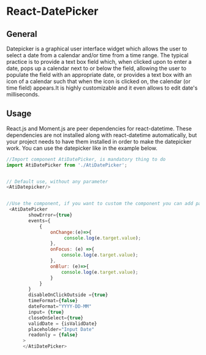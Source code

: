 # React-DatePicker

## General
Datepicker is a graphical user interface widget which allows the user to select a date from a calendar and/or time from a time range. The typical practice is to provide a text box field which, when clicked upon to enter a date, pops up a calendar next to or below the field, allowing the user to populate the field with an appropriate date, or provides a text box with an icon of a calendar such that when the icon is clicked on, the calendar (or time field) appears.It is highly customizable and it even allows to edit date's milliseconds.

## Usage
React.js and Moment.js are peer dependencies for react-datetime. These dependencies are not installed along with react-datetime automatically, but your project needs to have them installed in order to make the datepicker work. You can use the datepicker like in the example below.


```js
//Import component AtiDatePicker, is mandatory thing to do 
import AtiDatePicker from './AtiDatePicker';


// Default use, without any parameter
<AtiDatepicker/>


//Use the component, if you want to custom the component you can add parameter such example below
 <AtiDatePicker 
        showError={true} 
        events={
            {
                onChange:(e)=>{
                     console.log(e.target.value);
                },
                onFocus: (e) =>{
                    console.log(e.target.value);
                }, 
                onBlur: (e)=>{
                    console.log(e.target.value);
                }
            }
        }
        disableOnClickOutside ={true} 
        timeFormat={false}
        dateFormat="YYYY-DD-MM"
        input= {true}
        closeOnSelect={true}
        validDate = {isValidDate}
        placeholder="Input Date"
        readonly = {false}
      >
      </AtiDatePicker>
```
